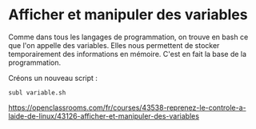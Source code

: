# Afficher et manipuler des variables

Comme dans tous les langages de programmation, on trouve en bash ce que l'on appelle des variables. Elles nous permettent de stocker temporairement des informations en mémoire. C'est en fait la base de la programmation.

Créons un nouveau script :

`subl variable.sh`


https://openclassrooms.com/fr/courses/43538-reprenez-le-controle-a-laide-de-linux/43126-afficher-et-manipuler-des-variables